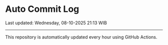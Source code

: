 # Auto Commit Log

Last updated: Wednesday, 08-10-2025 21:13 WIB

---

This repository is automatically updated every hour using GitHub Actions.
